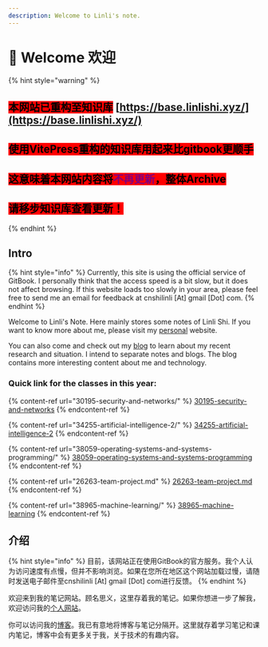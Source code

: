 ```yaml
---
description: Welcome to Linli's note.
---
```


# 👋 Welcome 欢迎

{% hint style="warning" %}
## <mark style="background-color:red;">本网站已重构至知识库</mark> [https://base.linlishi.xyz/](https://base.linlishi.xyz/)

## <mark style="background-color:red;">使用VitePress重构的知识库用起来比gitbook更顺手</mark>

## <mark style="background-color:red;">这意味着本网站内容将</mark><mark style="color:purple;background-color:red;">不再更新</mark><mark style="background-color:red;">，整体Archive</mark>

## <mark style="background-color:red;">请移步知识库查看更新！</mark>
{% endhint %}



## Intro

{% hint style="info" %}
Currently, this site is using the official service of GitBook. I personally think that the access speed is a bit slow, but it does not affect browsing. If this website loads too slowly in your area, please feel free to send me an email for feedback at cnshilinli \[At] gmail \[Dot] com.
{% endhint %}

Welcome to Linli's Note. Here mainly stores some notes of Linli Shi. If you want to know more about me, please visit my [personal](https://me.linlishi.xyz/) website.&#x20;

You can also come and check out my [blog](https://me.linlishi.xyz/post) to learn about my recent research and situation. I intend to separate notes and blogs. The blog contains more interesting content about me and technology.

### Quick link for the classes in this year:

{% content-ref url="30195-security-and-networks/" %}
[30195-security-and-networks](30195-security-and-networks/)
{% endcontent-ref %}

{% content-ref url="34255-artificial-intelligence-2/" %}
[34255-artificial-intelligence-2](34255-artificial-intelligence-2/)
{% endcontent-ref %}

{% content-ref url="38059-operating-systems-and-systems-programming/" %}
[38059-operating-systems-and-systems-programming](38059-operating-systems-and-systems-programming/)
{% endcontent-ref %}

{% content-ref url="26263-team-project.md" %}
[26263-team-project.md](26263-team-project.md)
{% endcontent-ref %}

{% content-ref url="38965-machine-learning/" %}
[38965-machine-learning](38965-machine-learning/)
{% endcontent-ref %}

## 介绍

{% hint style="info" %}
目前，该网站正在使用GitBook的官方服务。我个人认为访问速度有点慢，但并不影响浏览。如果在您所在地区这个网站加载过慢，请随时发送电子邮件至cnshilinli \[At] gmail \[Dot] com进行反馈。
{% endhint %}

欢迎来到我的笔记网站。顾名思义，这里存着我的笔记。如果你想进一步了解我，欢迎访问我的[个人网站](https://me.linlishi.xyz/)。

你可以访问我的[博客](https://me.linlishi.xyz/post)。我已有意地将博客与笔记分隔开。这里就存着学习笔记和课内笔记，博客中会有更多关于我，关于技术的有趣内容。
